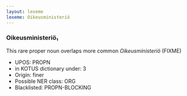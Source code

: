 ```yaml
---
layout: lexeme
lexeme: Oikeusministeriö
---
```


###  Oikeusministeriö₁

This rare proper noun overlaps more common *Oikeusministeriö* (FIXME)
* UPOS:  PROPN
* in KOTUS dictionary under:  3
* Origin:  finer
* Possible NER class:  ORG
* Blacklisted:  PROPN-BLOCKING

